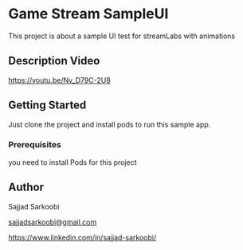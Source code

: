 
# Game Stream SampleUI

This project is about a sample UI test for streamLabs with animations

## Description Video

https://youtu.be/Nv_D79C-2U8

## Getting Started

Just clone the project and install pods to run this sample app.

### Prerequisites

you need to install Pods for this project


## Author
Sajjad Sarkoobi

sajjadsarkoobi@gmail.com

https://www.linkedin.com/in/sajjad-sarkoobi/

